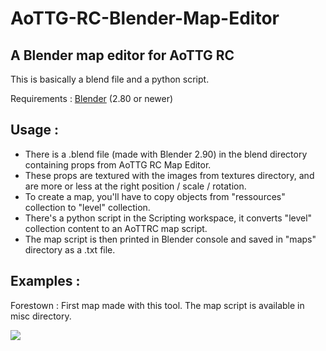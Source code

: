 # AoTTG-RC-Blender-Map-Editor
<h2>A Blender map editor for AoTTG RC</h2>
<p>This is basically a blend file and a python script.</p>
<p>Requirements : <a href="https://www.blender.org/download"/>Blender</a> (2.80 or newer)</p>
<h2>Usage :</h2>
<ul>
  <li>There is a .blend file (made with Blender 2.90) in the blend directory containing props from AoTTG RC Map Editor.</li>
  <li>These props are textured with the images from textures directory, and are more or less at the right position / scale / rotation.</li>
  <li>To create a map, you'll have to copy objects from "ressources" collection to "level" collection.</li>
  <li>There's a python script in the Scripting workspace, it converts "level" collection content to an AoTTRC map script.</li>
  <li>The map script is then printed in Blender console and saved in "maps" directory as a .txt file.</li>
</ul>

<h2>Examples :</h2>
<p>Forestown : First map made with this tool. The map script is available in misc directory.</p>
<img src="https://user-images.githubusercontent.com/58033703/113575784-b2ed1800-961e-11eb-8cf0-8b3cbe3d2801.JPG"/>
